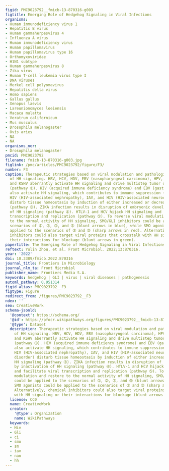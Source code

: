 ```yaml
---
figid: PMC9023792__fmicb-13-870316-g003
figtitle: Emerging Role of Hedgehog Signaling in Viral Infections
organisms:
- Human immunodeficiency virus 1
- Hepatitis B virus
- Human gammaherpesvirus 4
- Influenza A virus
- Human immunodeficiency virus
- Human papillomavirus
- Human papillomavirus type 16
- Orthomyxoviridae
- H1N1 subtype
- Human gammaherpesvirus 8
- Zika virus
- Human T-cell leukemia virus type I
- DNA viruses
- Merkel cell polyomavirus
- Hepatitis delta virus
- Homo sapiens
- Gallus gallus
- Xenopus laevis
- Lareunionomyces loeiensis
- Macaca mulatta
- Veratrum californicum
- Mus musculus
- Drosophila melanogaster
- Ovis aries
- NA
- NA
organisms_ner:
- Drosophila melanogaster
pmcid: PMC9023792
filename: fmicb-13-870316-g003.jpg
figlink: /pmc/articles/PMC9023792/figure/F3/
number: F3
caption: Therapeutic strategies based on viral modulation and pathological outcome
  of HH signaling. HBV, HCV, HDV, EBV (nasopharyngeal carcinoma), HPV, HTLV-1, MCPyV,
  and KSHV aberrantly activate HH signaling and drive multistep tumor development
  (pathway ➀). HIV (acquired immune deficiency syndrome) and EBV (gastric cancer)
  also activate HH signaling, which contributes to immune suppression (pathway ➁).
  HIV (HIV-associated nephropathy), IAV, and HIV (HIV-associated neurocognitive disorder)
  disturb tissue homeostasis by induction of either increased or decreased HH signaling
  (pathway ➂). ZIKA infection results in disruption of embryonic development by inactivation
  of HH signaling (pathway ➃). HTLV-1 and HCV hijack HH signaling and facilitate viral
  transcription and replication (pathway ➄). To reverse viral modulation and restore
  to the normal activity of HH signaling, SMO/GLI inhibitors could be applied to the
  scenarios of ➀, ➁, ➂, and ➄ (blunt arrows in blue), while SMO agonists could be
  applied to the scenarios of ➂ and ➂ (sharp arrows in red). Alternatively, chemical
  inhibitors could also target viral proteins that crosstalk with HH signaling or
  their interactions for blockage (blunt arrows in green).
papertitle: The Emerging Role of Hedgehog Signaling in Viral Infections.
reftext: Yulin Zhou, et al. Front Microbiol. 2022;13:870316.
year: '2022'
doi: 10.3389/fmicb.2022.870316
journal_title: Frontiers in Microbiology
journal_nlm_ta: Front Microbiol
publisher_name: Frontiers Media S.A.
keywords: hedgehog | GLI | virus | viral diseases | pathogenesis
automl_pathway: 0.951314
figid_alias: PMC9023792__F3
figtype: Figure
redirect_from: /figures/PMC9023792__F3
ndex: ''
seo: CreativeWork
schema-jsonld:
  '@context': https://schema.org/
  '@id': https://pfocr.wikipathways.org/figures/PMC9023792__fmicb-13-870316-g003.html
  '@type': Dataset
  description: Therapeutic strategies based on viral modulation and pathological outcome
    of HH signaling. HBV, HCV, HDV, EBV (nasopharyngeal carcinoma), HPV, HTLV-1, MCPyV,
    and KSHV aberrantly activate HH signaling and drive multistep tumor development
    (pathway ➀). HIV (acquired immune deficiency syndrome) and EBV (gastric cancer)
    also activate HH signaling, which contributes to immune suppression (pathway ➁).
    HIV (HIV-associated nephropathy), IAV, and HIV (HIV-associated neurocognitive
    disorder) disturb tissue homeostasis by induction of either increased or decreased
    HH signaling (pathway ➂). ZIKA infection results in disruption of embryonic development
    by inactivation of HH signaling (pathway ➃). HTLV-1 and HCV hijack HH signaling
    and facilitate viral transcription and replication (pathway ➄). To reverse viral
    modulation and restore to the normal activity of HH signaling, SMO/GLI inhibitors
    could be applied to the scenarios of ➀, ➁, ➂, and ➄ (blunt arrows in blue), while
    SMO agonists could be applied to the scenarios of ➂ and ➂ (sharp arrows in red).
    Alternatively, chemical inhibitors could also target viral proteins that crosstalk
    with HH signaling or their interactions for blockage (blunt arrows in green).
  license: CC0
  name: CreativeWork
  creator:
    '@type': Organization
    name: WikiPathways
  keywords:
  - Hiv
  - Gli
  - ci
  - smo
  - sm
  - iav
  - nan
  - hh
---
```

